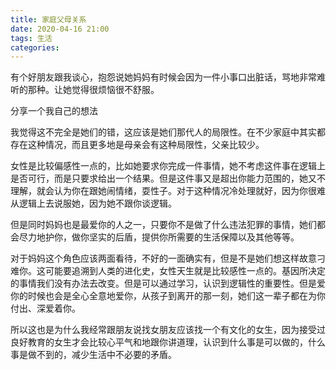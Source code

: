 ```yaml
---
title: 家庭父母关系
date: 2020-04-16 21:00
tags: 生活
categories:
---
```


有个好朋友跟我谈心，抱怨说她妈妈有时候会因为一件小事口出脏话，骂地非常难听的那种。让她觉得很烦恼很不舒服。

分享一个我自己的想法

<!-- more -->

我觉得这不完全是她们的错，这应该是她们那代人的局限性。在不少家庭中其实都存在这种情况，而且更多地是母亲会有这种局限性，父亲比较少。

女性是比较偏感性一点的，比如她要求你完成一件事情，她不考虑这件事在逻辑上是否可行，而是只要求给出一个结果。但是这件事又是超出你能力范围的，她又不理解，就会认为你在跟她闹情绪，耍性子。对于这种情况冷处理就好，因为你很难从逻辑上去说服她，因为她不跟你谈逻辑。

但是同时妈妈也是最爱你的人之一，只要你不是做了什么违法犯罪的事情，她们都会尽力地护你，做你坚实的后盾，提供你所需要的生活保障以及其他等等。

对于妈妈这个角色应该两面看待，不好的一面确实有，但是不是她们想这样故意刁难你。这可能要追溯到人类的进化史，女性天生就是比较感性一点的。基因所决定的事情我们没有办法去改变。但是可以通过学习，认识到逻辑性的重要性。但是爱你的时候也会是全心全意地爱你，从孩子到离开的那一刻，她们这一辈子都在为你付出、深爱着你。

所以这也是为什么我经常跟朋友说找女朋友应该找一个有文化的女生，因为接受过良好教育的女生才会比较心平气和地跟你讲道理，认识到什么事是可以做的，什么事是做不到的，减少生活中不必要的矛盾。
